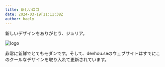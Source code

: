 ```yaml
---
title: 新しいロゴ
date: 2024-03-19T11:11:38Z
author: baely
---
```

新しいデザインをありがとう、ジュリア。

![logo](https://github.com/devhou-se/www-jp/assets/5674656/901318e0-2442-4b32-8387-2d6b2261aa8d)
 
非常に新鮮でとてもモダンです。そして、devhou.seのウェブサイトはすでにこのクールなデザインを取り入れて更新されています。
